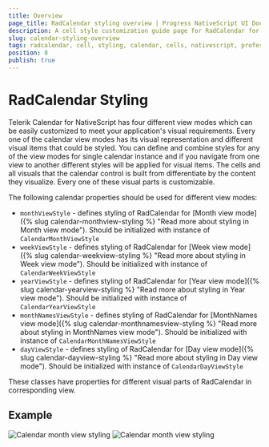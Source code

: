 ```yaml
---
title: Overview
page_title: RadCalendar styling overview | Progress NativeScript UI Documentation
description: A cell style customization guide page for RadCalendar for NativeScript.
slug: calendar-styling-overview
tags: radcalendar, cell, styling, calendar, cells, nativescript, professional, ui
position: 8
publish: true
---
```


# RadCalendar Styling
Telerik Calendar for NativeScript has four different view modes which can be easily customized to meet your application's visual requirements.
Every one of the calendar view modes has its visual representation and different visual items that could be styled.
You can define and combine styles for any of the view modes for single calendar instance and if you navigate from one view to another different styles will be applied for visual items.
The cells and all visuals that the calendar control is built from differentiate by the content they visualize.
Every one of these visual parts is customizable.

The following calendar properties should be used for different view modes:
* `monthViewStyle` - defines styling of RadCalendar for [Month view mode]({% slug calendar-monthview-styling %} "Read more about styling in Month view mode"). Should be initialized with instance of `CalendarMonthViewStyle`
* `weekViewStyle` - defines styling of RadCalendar for [Week view mode]({% slug calendar-weekview-styling %} "Read more about styling in Week view mode"). Should be initialized with instance of `CalendarWeekViewStyle`
* `yearViewStyle` - defines styling of RadCalendar for [Year view mode]({% slug calendar-yearview-styling %} "Read more about styling in Year view mode"). Should be initialized with instance of `CalendarYearViewStyle`
* `monthNamesViewStyle` -  defines styling of RadCalendar for [MonthNames view mode]({% slug calendar-monthnamesview-styling %} "Read more about styling in MonthNames view mode"). Should be initialized with instance of `CalendarMonthNamesViewStyle`
* `dayViewStyle` - defines styling of RadCalendar for [Day view mode]({% slug calendar-dayview-styling %} "Read more about styling in Day view mode"). Should be initialized with instance of `CalendarDayViewStyle`

These classes have properties for different visual parts of RadCalendar in corresponding view.

## Example

<snippet id='calenar-monthview-styling'/>

![Calendar month view styling](../../../img/ns_ui/calendar_styling_month_ios.png "iOS")      ![Calendar month view styling](../../../img/ns_ui/calendar_styling_month_android.png "Android")
